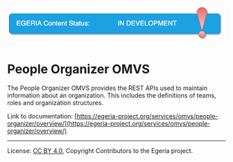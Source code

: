 <!-- SPDX-License-Identifier: CC-BY-4.0 -->
<!-- Copyright Contributors to the Egeria project. -->

![InDev](../../../images/egeria-content-status-in-development.png#pagewidth)

# People Organizer OMVS 

The People Organizer OMVS provides the REST APIs used to maintain information about an organization.  This includes the definitions of teams, roles and organization structures.

Link to documentation: [https://egeria-project.org/services/omvs/people-organizer/overview/](https://egeria-project.org/services/omvs/people-organizer/overview/)

----
License: [CC BY 4.0](https://creativecommons.org/licenses/by/4.0/),
Copyright Contributors to the Egeria project.